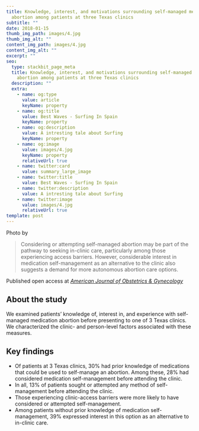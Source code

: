 ```yaml
---
title: Knowledge, interest, and motivations surrounding self-managed medication
  abortion among patients at three Texas clinics
subtitle: ""
date: 2018-01-15
thumb_img_path: images/4.jpg
thumb_img_alt: ""
content_img_path: images/4.jpg
content_img_alt: ""
excerpt: ""
seo:
  type: stackbit_page_meta
  title: Knowledge, interest, and motivations surrounding self-managed medication
    abortion among patients at three Texas clinics
  description: ""
  extra:
    - name: og:type
      value: article
      keyName: property
    - name: og:title
      value: Best Waves - Surfing In Spain
      keyName: property
    - name: og:description
      value: A intresting tale about Surfing
      keyName: property
    - name: og:image
      value: images/4.jpg
      keyName: property
      relativeUrl: true
    - name: twitter:card
      value: summary_large_image
    - name: twitter:title
      value: Best Waves - Surfing In Spain
    - name: twitter:description
      value: A intresting tale about Surfing
    - name: twitter:image
      value: images/4.jpg
      relativeUrl: true
template: post
---
```


Photo by [](https://www.pexels.com/photo/three-person-about-to-surf-1768784/)

> Considering or attempting self-managed abortion may be part of the pathway to seeking in-clinic care, particularly among those experiencing access barriers. However, considerable interest in medication self-management as an alternative to the clinic also suggests a demand for more autonomous abortion care options.

Published open access at [*American Journal of Obstetrics & Gynecology*](https://doi.org/10.1016/j.ajog.2020.02.026) 


## About the study 
We examined patients’ knowledge of, interest in, and experience with self-managed medication abortion before presenting to one of 3 Texas clinics. We characterized the clinic- and person-level factors associated with these measures. 

## Key findings

* Of patients at 3 Texas clinics, 30% had prior knowledge of medications that
could be used to self-manage an abortion. Among these, 28% had considered
medication self-management before attending the clinic.
* In all, 13% of patients sought or attempted any method of self-management
before attending the clinic.
* Those experiencing clinic-access barriers were more likely to have considered
or attempted self-management.
* Among patients without prior knowledge of medication self-management,
39% expressed interest in this option as an alternative to in-clinic care.



